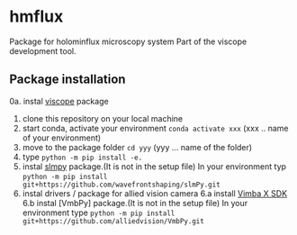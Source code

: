 # hmflux
Package for holominflux microscopy system
Part of the viscope development tool.


## Package installation
0a. instal [viscope](https://github.com/ondrejstranik/viscope) package
1. clone this repository on your local machine
2. start conda, activate your environment `conda activate xxx` (xxx .. name of your environment)
3. move to the package folder `cd yyy` (yyy ... name of the folder)
4. type `python -m pip install -e.`
5. instal [slmpy](https://github.com/wavefrontshaping/slmPy) package.(It is not in the setup file) In your environment typ `python -m pip install git+https://github.com/wavefrontshaping/slmPy.git`
6. instal drivers / package for allied vision camera
6.a install [Vimba X SDK](https://www.alliedvision.com/de/produktportfolio/software/vimba-x-sdk/#c13326)
6.b instal [VmbPy] package.(It is not in the setup file) In your environment type `python -m pip install git+https://github.com/alliedvision/VmbPy.git`
